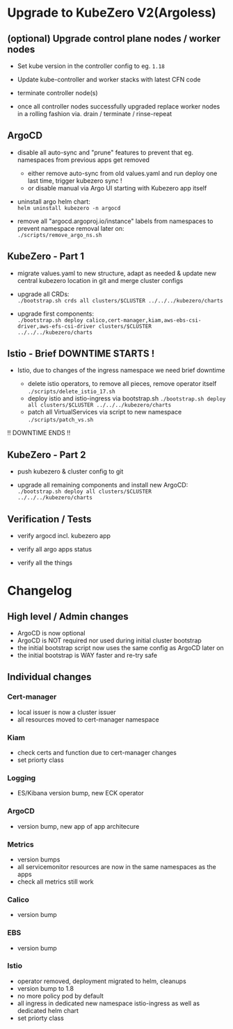 # Upgrade to KubeZero V2(Argoless)

## (optional) Upgrade control plane nodes / worker nodes
- Set kube version in the controller config to eg. `1.18`  
- Update kube-controller and worker stacks with latest CFN code

- terminate controller node(s)
- once all controller nodes successfully upgraded replace worker nodes in a rolling fashion via. drain / terminate / rinse-repeat

## ArgoCD
- disable all auto-sync and "prune" features to prevent that eg. namespaces from previous apps get removed
  - either remove auto-sync from old values.yaml and run deploy one last time, trigger kubezero sync !
  - or disable manual via Argo UI starting with Kubezero app itself

- uninstall argo helm chart:  
`helm uninstall kubezero -n argocd`

- remove all "argocd.argoproj.io/instance" labels from namespaces to prevent namespace removal later on:  
  `./scripts/remove_argo_ns.sh`

## KubeZero - Part 1
- migrate values.yaml to new structure, adapt as needed
  & update new central kubezero location in git and merge cluster configs

- upgrade all CRDs:  
  `./bootstrap.sh crds all clusters/$CLUSTER ../../../kubezero/charts`

- upgrade first components:  
  `./bootstrap.sh deploy calico,cert-manager,kiam,aws-ebs-csi-driver,aws-efs-csi-driver clusters/$CLUSTER ../../../kubezero/charts`

## Istio - Brief DOWNTIME STARTS !
- Istio, due to changes of the ingress namespace we need brief downtime

  - delete istio operators, to remove all pieces, remove operator itself
   `./scripts/delete_istio_17.sh`
  - deploy istio and istio-ingress via bootstrap.sh
  `./bootstrap.sh deploy all clusters/$CLUSTER ../../../kubezero/charts`
  - patch all VirtualServices via script to new namespace
  `./scripts/patch_vs.sh`

!! DOWNTIME ENDS !!

## KubeZero - Part 2

- push kubezero & cluster config to git

- upgrade all remaining components and install new ArgoCD:  
  `./bootstrap.sh deploy all clusters/$CLUSTER ../../../kubezero/charts`

## Verification / Tests
- verify argocd incl. kubezero app
- verify all argo apps status

- verify all the things



# Changelog

## High level / Admin changes
- ArgoCD is now optional
- ArgoCD is NOT required nor used during initial cluster bootstrap
- the initial bootstrap script now uses the same config as ArgoCD later on
- the initial bootstrap is WAY faster and re-try safe

## Individual changes

### Cert-manager
- local issuer is now a cluster issuer
- all resources moved to cert-manager namespace

### Kiam
- check certs and function due to cert-manager changes
- set priorty class

### Logging
- ES/Kibana version bump, new ECK operator

### ArgoCD
- version bump, new app of app architecure

### Metrics
- version bumps
- all servicemonitor resources are now in the same namespaces as the apps
- check all metrics still work

### Calico
- version bump

### EBS
- version bump

### Istio
- operator removed, deployment migrated to helm, cleanups
- version bump to 1.8
- no more policy pod by default
- all ingress in dedicated new namespace istio-ingress as well as dedicated helm chart
- set priorty class
